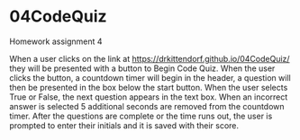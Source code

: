# 04CodeQuiz

Homework assignment 4

When a user clicks on the link at https://drkittendorf.github.io/04CodeQuiz/
they will be presented with a button to Begin Code Quiz.
When the user clicks the button, a countdown timer will begin in the header,
a question will then be presented in the box below the start button.
When the user selects True or False, the next question appears in the text box.
When an incorrect answer is selected 5 additional seconds are removed from the countdown timer.
After the questions are complete or the time runs out,
the user is prompted to enter their initials and it is saved with their score.

